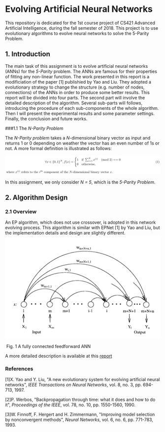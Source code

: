 # Evolving Artificial Neural Networks

This repository is dedicated for the 1st course project of CS421 Advanced Artificial Intelligence, during the fall semester of 2018. This project is to use evolutionary algorithms to evolve neural networks to solve the 5-Parity Problem.



## 1. Introduction

The main task of this assignment is to evolve artificial neural networks (ANNs) for the *5-Parity* problem. The ANNs are famous for their properties of fitting any non-linear function. The work presented in this report is a modificiation of the paper [1] publishied by Yao and Liu. They adopted a evolutionary strategy to change the structure (e.g. number of nodes, connections) of the ANNs in order to produce some better results. This report will be divided into four parts. The second part will involve the detailed description of the algorithm. Several sub-parts will follows, introducing the procedure of each sub-components of the whole algorithm. Then I will present the experimental results and some parameter settings. Finally, the conclusion and future works.



###1.1 The *N-Parity Problem*

The *N-Parity problem* takes a *N*-dimensional binary vector as input and returns 1 or 0 depending on weather
the vector has an even number of 1s or not. A more formal definition is illustrated as follows:

![5-parity problem](res/5-parity.png)

In this assignment, we only consider *N = 5*, which is the *5-Parity Problem*.



## 2. Algorithm Design

### 2.1 Overview

An EP algorithm, which does not use crossover, is adopted in this network evolving process. This algorithm is similar with EPNet [1] by Yao and Liu, but the implementation details and design are slightly different.
![ANN](res/ANN.png)

​						Fig. 1 A fully connected feedforward ANN

A more detailed description is available at this [report]()




### References

[1]X. Yao and Y. Liu, "A new evolutionary system for evolving artificial neural networks", *IEEE Transactions on Neural Networks*, vol. 8, no. 3, pp. 694-713, 1997.

[2]P. Werbos, "Backpropagation through time: what it does and how to do it", *Proceedings of the IEEE*, vol. 78, no. 10, pp. 1550-1560, 1990.

[3]W. Finnoff, F. Hergert and H. Zimmermann, "Improving model selection by nonconvergent methods", *Neural Networks*, vol. 6, no. 6, pp. 771-783, 1993.

